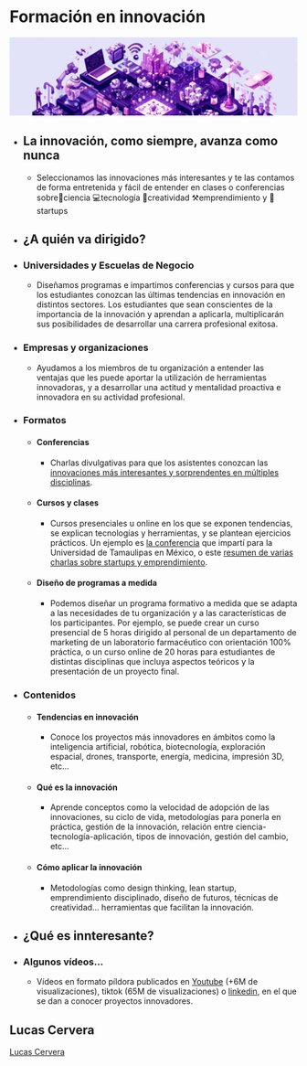 # Formación en innovación

![DALL·E 2024-05-30 12.52.52 - An isometric landscape divided into various sections, each representing different themes connected in a harmonious layout banner.png](../assets/innovacion_banner.png)

- ## La innovación, como siempre, avanza como nunca
  - Seleccionamos las innovaciones más interesantes y te las contamos de forma entretenida y fácil de entender en clases o conferencias sobre🔬ciencia 💻tecnología 🔔creatividad ⚒️emprendimiento y 🚀startups
- ## ¿A quién va dirigido?
- ### Universidades y Escuelas de Negocio
  - Diseñamos programas e impartimos conferencias y cursos para que los estudiantes conozcan las últimas tendencias en innovación en distintos sectores. Los estudiantes que sean conscientes de la importancia de la innovación y aprendan a aplicarla, multiplicarán sus posibilidades de desarrollar una carrera profesional exitosa.
- ### Empresas y organizaciones
  - Ayudamos a los miembros de tu organización a entender las ventajas que les puede aportar la utilización de herramientas innovadoras, y a desarrollar una actitud y mentalidad proactiva e innovadora en su actividad profesional.
- ### Formatos
  - #### Conferencias
    - Charlas divulgativas para que los asistentes conozcan las [innovaciones más interesantes y sorprendentes en múltiples disciplinas](https://innteresante.com/#/pages/videos).
  - #### Cursos y clases
    - Cursos presenciales u online en los que se exponen tendencias, se explican tecnologías y herramientas, y se plantean ejercicios prácticos. Un ejemplo es [la conferencia](https://www.youtube.com/watch?v=j4lu36Lxvk4) que impartí para la Universidad de Tamaulipas en México, o este [resumen de varias charlas sobre startups y emprendimiento](https://www.youtube.com/watch?v=n8vGEpSRguQ&t=4s).
  - #### Diseño de programas a medida
    - Podemos diseñar un programa formativo a medida que se adapta a las necesidades de tu organización y a las características de los participantes. Por ejemplo, se puede crear un curso presencial de 5 horas dirigido al personal de un departamento de marketing de un laboratorio farmacéutico con orientación 100% práctica, o un curso online de 20 horas para estudiantes de distintas disciplinas que incluya aspectos teóricos y la presentación de un proyecto final.
- ### Contenidos
  - #### Tendencias en innovación
    - Conoce los proyectos más innovadores en ámbitos como la inteligencia artificial, robótica, biotecnología, exploración espacial, drones, transporte, energía, medicina, impresión 3D, etc…
  - #### Qué es la innovación
    - Aprende conceptos como la velocidad de adopción de las innovaciones, su ciclo de vida, metodologías para ponerla en práctica, gestión de la innovación, relación entre ciencia-tecnología-aplicación, tipos de innovación, gestión del cambio, etc…
  - #### Cómo aplicar la innovación
    - Metodologías como design thinking, lean startup, emprendimiento disciplinado, diseño de futuros, técnicas de creatividad… herramientas que facilitan la innovación.
- ## ¿Qué es innteresante?
- ### Algunos vídeos…
  - Vídeos en formato píldora publicados en [Youtube](https://www.youtube.com/playlist?list=PLhKbjbKTIRcwF2FKe3MBcqj2K_mZYj88x) (+6M de visualizaciones), tiktok (65M de visualizaciones) o [linkedin](https://www.linkedin.com/mynetwork/discovery-see-all/?usecase=PEOPLE_FOLLOWS&followMember=lucascervera), en el que se dan a conocer proyectos innovadores.

## Lucas Cervera

[Lucas Cervera](sobre_mi.md#lucas ":include")
